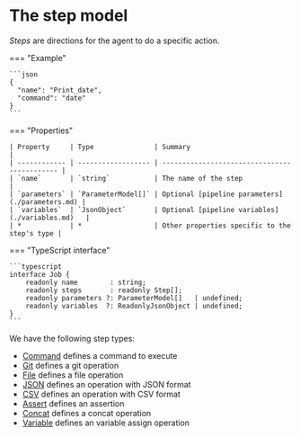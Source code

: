 # The step model

*Steps* are directions for the agent to do a specific action.

=== "Example"

    ```json
    {
      "name": "Print_date",
      "command": "date"
    }
    ```

=== "Properties"

    | Property     | Type               | Summary                                      |
    | ------------ | ------------------ | -------------------------------------------- |
    | `name`       | `string`           | The name of the step                         |
    | `parameters` | `ParameterModel[]` | Optional [pipeline parameters](./parameters.md) |
    | `variables`  | `JsonObject`       | Optional [pipeline variables](./variables.md)   |
    | *            | *                  | Other properties specific to the step's type |

=== "TypeScript interface"

    ```typescript
    interface Job {
        readonly name        : string;
        readonly steps       : readonly Step[];
        readonly parameters ?: ParameterModel[]   | undefined;
        readonly variables  ?: ReadonlyJsonObject | undefined;
    }
    ```

We have the following step types:

 * [Command](./command.md) defines a command to execute
 * [Git](./git.md) defines a git operation
 * [File](./file.md) defines a file operation
 * [JSON](./json.md) defines an operation with JSON format
 * [CSV](./csv.md) defines an operation with CSV format
 * [Assert](./assert.md) defines an assertion
 * [Concat](./concat.md) defines a concat operation
 * [Variable](./variable.md) defines an variable assign operation
